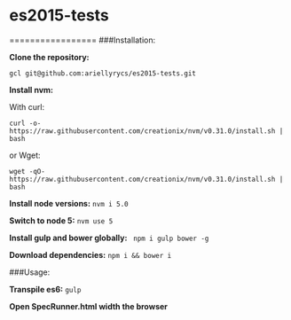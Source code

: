 # es2015-tests

=================
###Installation:

**Clone the repository:**

```gcl git@github.com:ariellyrycs/es2015-tests.git```

**Install nvm:** 

With curl:

    curl -o- https://raw.githubusercontent.com/creationix/nvm/v0.31.0/install.sh | bash

or Wget:

    wget -qO- https://raw.githubusercontent.com/creationix/nvm/v0.31.0/install.sh | bash
    
**Install node versions:** ```nvm i 5.0```

**Switch to node 5:** ```nvm use 5```

**Install gulp and bower globally:** ``` npm i gulp bower -g```

**Download dependencies:** ```npm i && bower i```

###Usage:

**Transpile es6:** ```gulp```

**Open SpecRunner.html width the browser**
